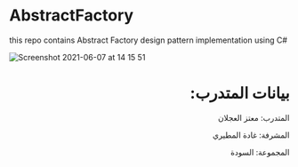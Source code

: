 


# AbstractFactory
this repo contains Abstract Factory design pattern implementation using C#



![Screenshot 2021-06-07 at 14 15 51](https://user-images.githubusercontent.com/82468827/121029760-ca708a80-c7a0-11eb-89ad-0fdfc535fb5d.png)



<html>
<div dir = "rtl">
  
  
# بيانات المتدرب:


المتدرب: معتز العجلان


المشرفة: غادة المطيري


المجموعة: السودة
</div>

</html>
